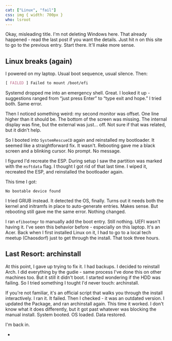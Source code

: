 ```yaml
---
cat: ["Linux", "fail"]
css: img { width: 700px }
who: lsroot
---
```


Okay, misleading title. I'm not deleting Windows here. That already happened - read the last post if you want the details. Just hit n on this site to go to the previous entry. Start there. It'll make more sense.

## Linux breaks (again)
I powered on my laptop. Usual boot sequence, usual silence. Then:
```css
[ FAILED ] Failed to mount /boot/efi
```
Systemd dropped me into an emergency shell. Great. I looked it up - suggestions ranged from “just press Enter” to “type exit and hope.” I tried both. Same error.

Then I noticed something weird: my second monitor was offset. One line higher than it should be. The bottom of the screen was missing. The internal display was fine, but the external was just... off. Not sure if that was related, but it didn't help.

So I booted into `SystemRescueCD` again and reinstalled my bootloader. It seemed like a straightforward fix. It wasn't. Rebooting gave me a black screen and a blinking cursor. No prompt. No message.

I figured I'd recreate the ESP. During setup I saw the partition was marked with the `msftdata` flag. I thought I got rid of that last time. I wiped it, recreated the ESP, and reinstalled the bootloader again.

This time I got:
```
No bootable device found
```
I tried GRUB instead. It detected the OS, finally. Turns out it needs both the kernel and initramfs in place to auto-generate entries. Makes sense. But rebooting still gave me the same error. Nothing changed.

I ran `efibootmgr` to manually add the boot entry. Still nothing. UEFI wasn't having it. I've seen this behavior before - especially on this laptop. It's an Acer. Back when I first installed Linux on it, I had to go to a local tech meetup (Chaosdorf) just to get through the install. That took three hours.
## Last Resort: archinstall
At this point, I gave up trying to fix it. I had backups. I decided to reinstall Arch. I did everything by the gudie - same process I've done this on other machines too. But it still it didn't boot.
I started wondering if the HDD was failing.
So I tried something I tought I'd never touch: archinstall.

If you're not familiar, it's an official script that walks you through the install interactively. I ran it. It failed.
Then I checked - it was an outdated version. I updated the Package, and ran archinstall again.
This time it worked.
I don't know what it does differently, but it got past whatever was blocking the manual install. System booted. OS loaded. Data restored.

I'm back in.























-